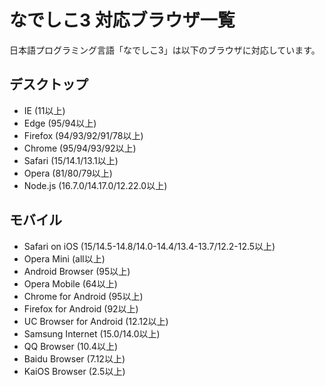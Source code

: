 # なでしこ3 対応ブラウザ一覧

日本語プログラミング言語「なでしこ3」は以下のブラウザに対応しています。

## デスクトップ

- IE (11以上)
- Edge (95/94以上)
- Firefox (94/93/92/91/78以上)
- Chrome (95/94/93/92以上)
- Safari (15/14.1/13.1以上)
- Opera (81/80/79以上)
- Node.js (16.7.0/14.17.0/12.22.0以上)

## モバイル

- Safari on iOS (15/14.5-14.8/14.0-14.4/13.4-13.7/12.2-12.5以上)
- Opera Mini (all以上)
- Android Browser (95以上)
- Opera Mobile (64以上)
- Chrome for Android (95以上)
- Firefox for Android (92以上)
- UC Browser for Android (12.12以上)
- Samsung Internet (15.0/14.0以上)
- QQ Browser (10.4以上)
- Baidu Browser (7.12以上)
- KaiOS Browser (2.5以上)
